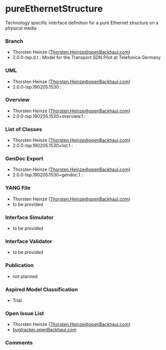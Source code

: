 # pureEthernetStructure
Technology specific interface definition for a pure Ethernet structure on a physical media

### Branch
- Thorsten Heinze (Thorsten.Heinze@openBackhaul.com)
- 2.0.0-tsp.d.t : Model for the Transport SDN Pilot at Telefonica Germany

### UML
- Thorsten Heinze (Thorsten.Heinze@openBackhaul.com)
- 2.0.0-tsp.190205.1530 : [](./)

### Overview 
- Thorsten Heinze (Thorsten.Heinze@openBackhaul.com)
- 2.0.0-tsp.190205.1530+overview.1 : [](./)

### List of Classes
- Thorsten Heinze (Thorsten.Heinze@openBackhaul.com)
- 2.0.0-tsp.190205.1530+list.1 : [](./)

### GenDoc Export
- Thorsten Heinze (Thorsten.Heinze@openBackhaul.com)
- 2.0.0-tsp.190205.1530+gendoc.1 : [](./)

### YANG File
- Thorsten Heinze (Thorsten.Heinze@openBackhaul.com)
- to be provided

### Interface Simulator
- to be provided

### Interface Validator
- to be provided

### Publication
- not planned

### Aspired Model Classification
- Trial

### Open Issue List
- Thorsten Heinze (Thorsten.Heinze@openBackhaul.com)
- [bugtracker.openBackhaul.com](https://bugtracker.openBackhaul.com)

### Comments
